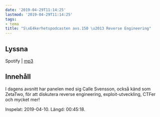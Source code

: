 ```yaml
---
date: '2019-04-29T11:14:25'
lastmod: '2019-04-29T11:14:25'
tags:
- tema
title: "S\xE4kerhetspodcasten avs.150 \u2013 Reverse Engineering"
---
```

## Lyssna

Spotify \| [mp3](http://traffic.libsyn.com/sakerhetspodcasten/2019-04-10_Reverse_Engineering.mp3)

## Innehåll

I dagens avsnitt har panelen med sig Calle Svensson, också känd som ZetaTwo, för
att diskutera reverse engineering, exploit-utveckling, CTFer och mycket mer!

Inspelat: 2019-04-10. Längd: 00:45:18.

